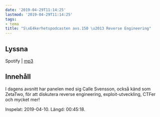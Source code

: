 ```yaml
---
date: '2019-04-29T11:14:25'
lastmod: '2019-04-29T11:14:25'
tags:
- tema
title: "S\xE4kerhetspodcasten avs.150 \u2013 Reverse Engineering"
---
```

## Lyssna

Spotify \| [mp3](http://traffic.libsyn.com/sakerhetspodcasten/2019-04-10_Reverse_Engineering.mp3)

## Innehåll

I dagens avsnitt har panelen med sig Calle Svensson, också känd som ZetaTwo, för
att diskutera reverse engineering, exploit-utveckling, CTFer och mycket mer!

Inspelat: 2019-04-10. Längd: 00:45:18.

